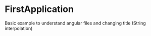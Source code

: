 # FirstApplication

Basic example to understand angular files and changing title (String interpolation)
